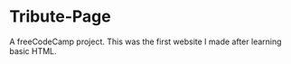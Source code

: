 # Tribute-Page
A freeCodeCamp project. This was the first website I made after learning basic HTML.
